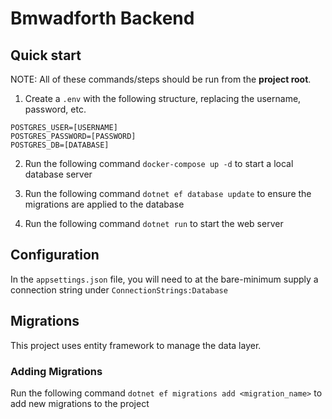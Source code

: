 # Bmwadforth Backend

## Quick start

NOTE: All of these commands/steps should be run from the **project root**.

1. Create a ```.env``` with the following structure, replacing the username, password, etc.

```
POSTGRES_USER=[USERNAME]
POSTGRES_PASSWORD=[PASSWORD]
POSTGRES_DB=[DATABASE]
```

2. Run the following command ```docker-compose up -d``` to start a local database server

3. Run the following command ```dotnet ef database update``` to ensure the migrations are applied to the database
4. Run the following command ```dotnet run``` to start the web server


## Configuration
In the ```appsettings.json``` file, you will need to at the bare-minimum supply a connection string under ````ConnectionStrings:Database````

## Migrations
This project uses entity framework to manage the data layer.

### Adding Migrations
Run the following command ```dotnet ef migrations add <migration_name>``` to add new migrations to the project
